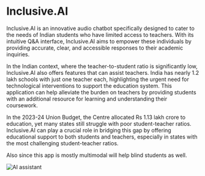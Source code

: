 # Inclusive.AI

Inclusive.AI is an innovative audio chatbot specifically designed to cater to the needs of Indian students who have limited access to teachers. With its intuitive Q&A interface, Inclusive.AI aims to empower these individuals by providing accurate, clear, and accessible responses to their academic inquiries.

In the Indian context, where the teacher-to-student ratio is significantly low, Inclusive.AI also offers features that can assist teachers. India has nearly 1.2 lakh schools with just one teacher each, highlighting the urgent need for technological interventions to support the education system. This application can help alleviate the burden on teachers by providing students with an additional resource for learning and understanding their coursework.

In the 2023-24 Union Budget, the Centre allocated Rs 1.13 lakh crore to education, yet many states still struggle with poor student-teacher ratios. Inclusive.AI can play a crucial role in bridging this gap by offering educational support to both students and teachers, especially in states with the most challenging student-teacher ratios.

Also since this app is mostly multimodal will help blind students as well.

![AI assistant](https://saibaba9758140479.blob.core.windows.net/fileupload-test/An%20ai%20tool%20that%20make%20teachers%20and%20students%20life%20easy%20in%20india.png)


